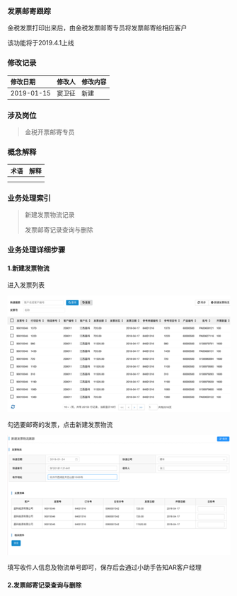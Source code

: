 ### 发票邮寄跟踪

金税发票打印出来后，由金税发票邮寄专员将发票邮寄给相应客户

该功能将于2019.4.1上线

### 修改记录

| 修改日期 | 修改人 | 修改内容 |
| :--- | :--- | :--- |
| 2019-01-15 | 窦卫征 | 新建 |

### 涉及岗位

> 金税开票邮寄专员

### 概念解释

| 术语 | 解释 |
| :--- | :--- |
|  |  |
|  |  |

### 业务处理索引

> 新建发票物流记录
>
> 发票邮寄记录查询与删除

### 业务处理详细步骤

#### 1.新建发票物流

进入发票列表

![](/assets/fpyjlb1259.png)

勾选要邮寄的发票，点击新建发票物流

![](/assets/fpwlxjwiaaa1300.png)

填写收件人信息及物流单号即可，保存后会通过小助手告知AR客户经理



#### 2.发票邮寄记录查询与删除



